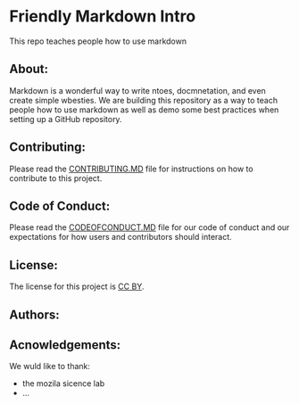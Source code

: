 
# Friendly Markdown Intro
This repo teaches people how to use markdown

## About:

Markdown is a wonderful way to write ntoes, docmnetation, and even create simple wbesties. We are building this repository as a way to teach people how to use markdown as well as demo some best practices when setting up a GitHub repository.

## Contributing:

Please read the [CONTRIBUTING.MD]() file for instructions on how to contribute to this project.

## Code of Conduct:

Please read the [CODEOFCONDUCT.MD]() file for our code of conduct and our expectations for how users and contributors should interact.

## License:

The license for this project is [CC BY]().


## Authors:

## Acnowledgements:

We wuld like to thank:
* the mozila sicence lab
* ... 
